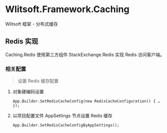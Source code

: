 # Wlitsoft.Framework.Caching
Wlitsoft 框架 - 分布式缓存

## Redis 实现

Caching.Redis 使用第三方组件 StackExchange.Redis 实现 Redis 访问客户端。

### 相关配置

> 设置 Redis 缓存配置

1. 对象硬编码设置

   `App.Builder.SetRedisCacheConfig(new RedisCacheConfiguration() { … });`

2. 以项目配置文件 AppSettings 节点设置 Redis 缓存

   `App.Builder.SetRedisCacheConfigByAppSettings();`

   ​